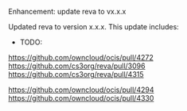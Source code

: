 Enhancement: update reva to vx.x.x

Updated reva to version x.x.x. This update includes:

* TODO:

https://github.com/owncloud/ocis/pull/4272
https://github.com/cs3org/reva/pull/3096
https://github.com/cs3org/reva/pull/4315

https://github.com/owncloud/ocis/pull/4294
https://github.com/owncloud/ocis/pull/4330
